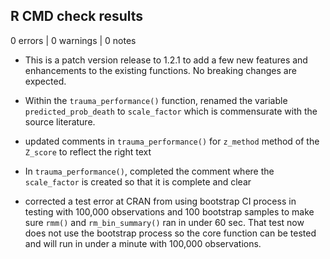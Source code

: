 ## R CMD check results

0 errors | 0 warnings | 0 notes

* This is a patch version release to 1.2.1 to add a few new features and
  enhancements to the existing functions. No breaking changes are expected.
  
- Within the `trauma_performance()` function, renamed the variable `predicted_prob_death` to `scale_factor` which is commensurate with the source literature.

- updated comments in `trauma_performance()` for `z_method` method of the `Z_score` to reflect the right text

- In `trauma_performance()`, completed the comment where the `scale_factor` is created so that it is complete and clear

- corrected a test error at CRAN from using bootstrap CI process in testing with 100,000 observations and 100 bootstrap samples to make sure `rmm()` and `rm_bin_summary()` ran in under 60 sec. That test now does not use the bootstrap process so the core function can be tested and will run in under a minute with 100,000 observations.

